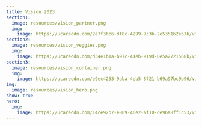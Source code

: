 ```yaml
---
title: Vision 2023
section1:
  image: resources/vision_partner.png
  img:
    image: https://ucarecdn.com/2e7f36c6-df8c-4299-9c3b-2e535162e57b/vision_partner.png
section2:
  image: resources/vision_veggies.png
  img:
    image: https://ucarecdn.com/d34e1b1a-b97c-41eb-919d-0e5a2721568b/vision_veggies.png
section3:
  image: resources/vision_container.png
  img:
    image: https://ucarecdn.com/e9ec4253-9aba-4eb5-8721-b69a97bc9b96/vision_container.png
img:
  image: resources/vision_hero.png
show: true
hero:
  img:
    image: https://ucarecdn.com/14ce92b7-e809-46e2-af10-de96a8ff1c53/vision_hero.png
---
```

